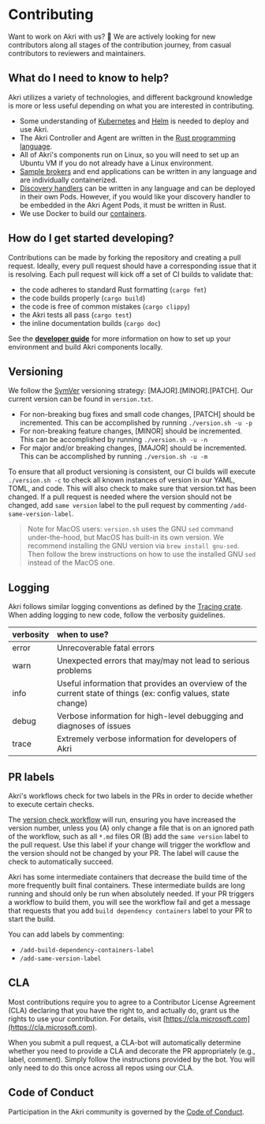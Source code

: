 # Contributing

Want to work on Akri with us? 🎉 We are actively looking for new contributors along all stages of the contribution journey, from casual contributors to reviewers and maintainers.

## What do I need to know to help?

Akri utilizes a variety of technologies, and different background knowledge is more or less useful depending on what you are interested in contributing.

* Some understanding of [Kubernetes](https://kubernetes.io/) and [Helm](https://helm.sh/) is needed to deploy and use Akri. 
* The Akri Controller and Agent are written in the [Rust programming language](https://www.rust-lang.org/learn). 
* All of Akri's components run on Linux, so you will need to set up an Ubuntu VM if you do not already have a Linux environment. 
* [Sample brokers](../development/broker-development.md) and end applications can be written in any language and are individually containerized.
* [Discovery handlers](../development/handler-development.md) can be written in any language and can be deployed in their own Pods. However, if you would like your discovery handler to be embedded in the Akri Agent Pods, it must be written in Rust. 
* We use Docker to build our [containers](https://www.docker.com/resources/what-container).

## How do I get started developing?

Contributions can be made by forking the repository and creating a pull request. Ideally, every pull request should have a corresponding issue that it is resolving. Each pull request will kick off a set of CI builds to validate that:

* the code adheres to standard Rust formatting (`cargo fmt`)
* the code builds properly (`cargo build`)
* the code is free of common mistakes (`cargo clippy`)
* the Akri tests all pass (`cargo test`)
* the inline documentation builds (`cargo doc`)

See the [**developer guide**](../development/development.md) for more information on how to set up your environment and build Akri components locally.

## Versioning

We follow the [SymVer](https://semver.org/) versioning strategy: \[MAJOR\].\[MINOR\].\[PATCH\]. Our current version can be found in `version.txt`.

* For non-breaking bug fixes and small code changes, \[PATCH\] should be incremented.  This can be accomplished by running `./version.sh -u -p`
* For non-breaking feature changes, \[MINOR\] should be incremented.  This can be accomplished by running `./version.sh -u -n`
* For major and/or breaking changes, \[MAJOR\] should be incremented.  This can be accomplished by running `./version.sh -u -m`

To ensure that all product versioning is consistent, our CI builds will execute `./version.sh -c` to check all known instances of version in our YAML, TOML, and code. This will also check to make sure that version.txt has been changed. If a pull request is needed where the version should not be changed, add `same version` label to the pull request by commenting `/add-same-version-label`.

> Note for MacOS users: `version.sh` uses the GNU `sed` command under-the-hood, but MacOS has built-in its own version. We recommend installing the GNU version via `brew install gnu-sed`. Then follow the brew instructions on how to use the installed GNU `sed` instead of the MacOS one.

## Logging

Akri follows similar logging conventions as defined by the [Tracing crate](https://docs.rs/tracing/0.1.22/tracing/struct.Level.html). When adding logging to new code, follow the verbosity guidelines.

| verbosity | when to use? |
| :--- | :--- |
| error | Unrecoverable fatal errors |
| warn | Unexpected errors that may/may not lead to serious problems |
| info | Useful information that provides an overview of the current state of things (ex: config values, state change) |
| debug | Verbose information for high-level debugging and diagnoses of issues |
| trace | Extremely verbose information for developers of Akri |

## PR labels
Akri's workflows check for two labels in the PRs in order to decide whether to execute certain checks. 

The [version check workflow](https://github.com/project-akri/akri/blob/main/.github/workflows/check-versioning.yml) will run, ensuring you have increased the version number, unless you (A) only change a file that is on an ignored path of the workflow, such as all `*.md` files OR (B) add the `same version` label to the pull request. Use this label if your change will trigger the workflow and the version should not be changed by your PR. The label will cause the check to automatically succeed.

Akri has some intermediate containers that decrease the build time of the more frequently built final containers. These intermediate builds are long running and should only be run when absolutely needed. If your PR triggers a workflow to build them, you will see the workflow fail and get a message that requests that you add `build dependency containers` label to your PR to start the build. 

You can add labels by commenting:
  - `/add-build-dependency-containers-label`
  - `/add-same-version-label`

## CLA

Most contributions require you to agree to a Contributor License Agreement (CLA) declaring that you have the right to, and actually do, grant us the rights to use your contribution. For details, visit [https://cla.microsoft.com](https://cla.microsoft.com).

When you submit a pull request, a CLA-bot will automatically determine whether you need to provide a CLA and decorate the PR appropriately (e.g., label, comment). Simply follow the instructions provided by the bot. You will only need to do this once across all repos using our CLA.

## Code of Conduct

Participation in the Akri community is governed by the [Code of Conduct](../../CODE_OF_CONDUCT.md).


